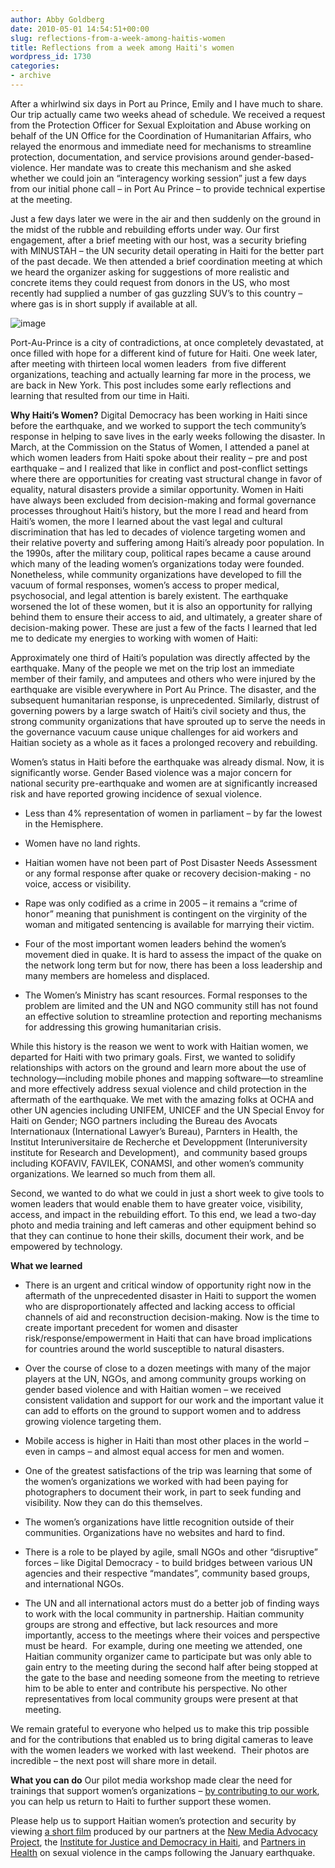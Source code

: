 ```yaml
---
author: Abby Goldberg
date: 2010-05-01 14:54:51+00:00
slug: reflections-from-a-week-among-haitis-women
title: Reflections from a week among Haiti's women
wordpress_id: 1730
categories:
- archive
---
```


After a whirlwind six days in Port au Prince, Emily and I have much to share. Our trip actually came two weeks ahead of schedule. We received a request from the Protection Officer for Sexual Exploitation and Abuse working on behalf of the UN Office for the Coordination of Humanitarian Affairs, who relayed the enormous and immediate need for mechanisms to streamline protection, documentation, and service provisions around gender-based-violence. Her mandate was to create this mechanism and she asked whether we could join an “interagency working session” just a few days from our initial phone call – in Port Au Prince – to provide technical expertise at the meeting.

Just a few days later we were in the air and then suddenly on the ground in the midst of the rubble and rebuilding efforts under way. Our first engagement, after a brief meeting with our host, was a security briefing with MINUSTAH – the UN security detail operating in Haiti for the better part of the past decade. We then attended a brief coordination meeting at which we heard the organizer asking for suggestions of more realistic and concrete items they could request from donors in the US, who most recently had supplied a number of gas guzzling SUV’s to this country – where gas is in short supply if available at all.

![image](http://farm5.static.flickr.com/4031/4548212808_67e960ea42.jpg)

Port-Au-Prince is a city of contradictions, at once completely devastated, at once filled with hope for a different kind of future for Haiti. One week later, after meeting with thirteen local women leaders  from five different organizations, teaching and actually learning far more in the process, we are back in New York. This post includes some early reflections and learning that resulted from our time in Haiti.

**Why Haiti’s Women?**
Digital Democracy has been working in Haiti since before the earthquake, and we worked to support the tech community’s response in helping to save lives in the early weeks following the disaster. In March, at the Commission on the Status of Women, I attended a panel at which women leaders from Haiti spoke about their reality – pre and post earthquake – and I realized that like in conflict and post-conflict settings where there are opportunities for creating vast structural change in favor of equality, natural disasters provide a similar opportunity. Women in Haiti have always been excluded from decision-making and formal governance processes throughout Haiti’s history, but the more I read and heard from Haiti’s women, the more I learned about the vast legal and cultural discrimination that has led to decades of violence targeting women and their relative poverty and suffering among Haiti’s already poor population. In the 1990s, after the military coup, political rapes became a cause around which many of the leading women’s organizations today were founded. Nonetheless, while community organizations have developed to fill the vacuum of formal responses, women’s access to proper medical, psychosocial, and legal attention is barely existent. The earthquake worsened the lot of these women, but it is also an opportunity for rallying behind them to ensure their access to aid, and ultimately, a greater share of decision-making power. These are just a few of the facts I learned that led me to dedicate my energies to working with women of Haiti:

Approximately one third of Haiti’s population was directly affected by the earthquake. Many of the people we met on the trip lost an immediate member of their family, and amputees and others who were injured by the earthquake are visible everywhere in Port Au Prince. The disaster, and the subsequent humanitarian response, is unprecedented. Similarly, distrust of governing powers by a large swatch of Haiti’s civil society and thus, the strong community organizations that have sprouted up to serve the needs in the governance vacuum cause unique challenges for aid workers and Haitian society as a whole as it faces a prolonged recovery and rebuilding.

Women’s status in Haiti before the earthquake was already dismal. Now, it is significantly worse. Gender Based violence was a major concern for national security pre-earthquake and women are at significantly increased risk and have reported growing incidence of sexual violence.



	
  * Less than 4% representation of women in parliament – by far the lowest in the Hemisphere.

	
  * Women have no land rights.

	
  * Haitian women have not been part of Post Disaster Needs Assessment or any formal response after quake or recovery decision-making - no voice, access or visibility.

	
  * Rape was only codified as a crime in 2005 – it remains a “crime of honor” meaning that punishment is contingent on the virginity of the woman and mitigated sentencing is available for marrying their victim.

	
  * Four of the most important women leaders behind the women’s movement died in quake. It is hard to assess the impact of the quake on the network long term but for now, there has been a loss leadership and many members are homeless and displaced.

	
  * The Women’s Ministry has scant resources. Formal responses to the problem are limited and the UN and NGO community still has not found an effective solution to streamline protection and reporting mechanisms for addressing this growing humanitarian crisis.


While this history is the reason we went to work with Haitian women, we departed for Haiti with two primary goals. First, we wanted to solidify relationships with actors on the ground and learn more about the use of technology—including mobile phones and mapping software—to streamline and more effectively address sexual violence and child protection in the aftermath of the earthquake. We met with the amazing folks at OCHA and other UN agencies including UNIFEM, UNICEF and the UN Special Envoy for Haiti on Gender; NGO partners including the Bureau des Avocats Internationaux (International Lawyer’s Bureau), Parnters in Health, the Institut Interuniversitaire de Recherche et Developpment (Interuniversity institute for Research and Development),  and community based groups including KOFAVIV, FAVILEK, CONAMSI, and other women’s community organizations. We learned so much from them all.

Second, we wanted to do what we could in just a short week to give tools to women leaders that would enable them to have greater voice, visibility, access, and impact in the rebuilding effort. To this end, we lead a two-day photo and media training and left cameras and other equipment behind so that they can continue to hone their skills, document their work, and be empowered by technology.

**What we learned**



	
  * There is an urgent and critical window of opportunity right now in the aftermath of the unprecedented disaster in Haiti to support the women who are disproportionately affected and lacking access to official channels of aid and reconstruction decision-making. Now is the time to create important precedent for women and disaster risk/response/empowerment in Haiti that can have broad implications for countries around the world susceptible to natural disasters.

	
  * Over the course of close to a dozen meetings with many of the major players at the UN, NGOs, and among community groups working on gender based violence and with Haitian women – we received consistent validation and support for our work and the important value it can add to efforts on the ground to support women and to address growing violence targeting them.

	
  * Mobile access is higher in Haiti than most other places in the world – even in camps – and almost equal access for men and women.

	
  * One of the greatest satisfactions of the trip was learning that some of the women’s organizations we worked with had been paying for photographers to document their work, in part to seek funding and visibility. Now they can do this themselves.

	
  * The women’s organizations have little recognition outside of their communities. Organizations have no websites and hard to find.

	
  * There is a role to be played by agile, small NGOs and other “disruptive” forces – like Digital Democracy - to build bridges between various UN agencies and their respective “mandates”, community based groups, and international NGOs.

	
  * The UN and all international actors must do a better job of finding ways to work with the local community in partnership. Haitian community groups are strong and effective, but lack resources and more importantly, access to the meetings where their voices and perspective must be heard.  For example, during one meeting we attended, one Haitian community organizer came to participate but was only able to gain entry to the meeting during the second half after being stopped at the gate to the base and needing someone from the meeting to retrieve him to be able to enter and contribute his perspective. No other representatives from local community groups were present at that meeting.


We remain grateful to everyone who helped us to make this trip possible and for the contributions that enabled us to bring digital cameras to leave with the women leaders we worked with last weekend.  Their photos are incredible – the next post will share more in detail.


 [3]: http://vimeo.com/11091051
 [4]: http://newmediaadvocacy.org/
 [5]: http://ijdh.org/
 [6]: http://www.standwithhaiti.org/haiti
**What you can do**
Our pilot media workshop made clear the need for trainings that support women’s organizations – [by contributing to our work](https://www.networkforgood.org/donation/ExpressDonation.aspx?ORGID2=52-1780842&vlrStratCode=CJF%2bOF9OeXW4QjK0d%2fDFUsGTkw6eyKP4ocOWTD%2b7tqcMIrT4jKg1LKBRcJ7vU3Fp), you can help us return to Haiti to further support these women.

Please help us to support Haitian women’s protection and security by viewing [a short film](http://vimeo.com/11091051) produced by our partners at the [New Media Advocacy Project](http://newmediaadvocacy.org/), the [Institute for Justice and Democracy in Haiti](http://ijdh.org/), and [Partners in Health](http://www.standwithhaiti.org/haiti) on sexual violence in the camps following the January earthquake.
